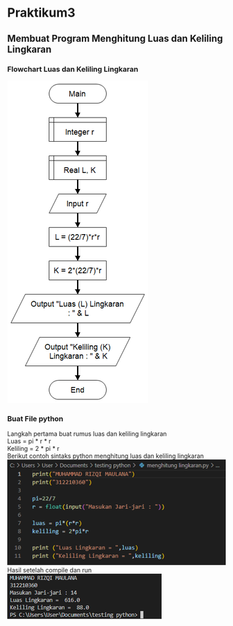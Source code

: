 # Praktikum3
## Membuat Program Menghitung Luas dan Keliling Lingkaran
### Flowchart Luas dan Keliling  Lingkaran
![img](images/flowchart.png) <br>
### Buat File python
Langkah pertama buat rumus luas dan keliling lingkaran<br>
Luas = pi * r * r <br>
Keliling = 2 * pi * r<br>
Berikut contoh sintaks python menghitung luas dan keliling lingkaran <br>
![img](images/1.png)<br>
Hasil setelah compile dan run <br>
![img](images/2.png)<br>